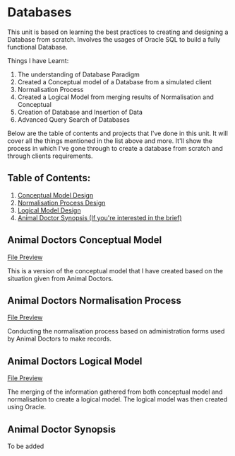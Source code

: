 # Databases
This unit is based on learning the best practices to creating and designing a Database from scratch. Involves the usages of Oracle SQL to build a fully functional Database.
 
Things I have Learnt:
 1. The understanding of Database Paradigm
 1. Created a Conceptual model of a Database from a simulated client
 1. Normalisation Process
 1. Created a Logical Model from merging results of Normalisation and Conceptual
 1. Creation of Database and Insertion of Data
 1. Advanced Query Search of Databases

Below are the table of contents and projects that I've done in this unit. It will cover all the things mentioned in the list above and more. It'll show the process in which I've gone through to create a database from scratch and through clients requirements.

## Table of Contents:
1. [Conceptual Model Design](#animal-doctors-conceptual-model)
1. [Normalisation Process Design](#animal-doctors-normalisation-process)
1. [Logical Model Design](#animal-doctors-logical-model)
1. [Animal Doctor Synopsis (If you're interested in the brief)](#animal-doctor-synopsis)


## Animal Doctors Conceptual Model
[File Preview](https://github.com/RyTang/Monash-Projects/blob/main/Databases/ad_conceptual.pdf)

This is a version of the conceptual model that I have created based on the situation given from Animal Doctors.

## Animal Doctors Normalisation Process
[File Preview](https://github.com/RyTang/Monash-Projects/blob/main/Databases/ad_normalisation.pdf)

Conducting the normalisation process based on administration forms used by Animal Doctors to make records.

## Animal Doctors Logical Model
[File Preview](https://github.com/RyTang/Monash-Projects/blob/main/Databases/ad_logical.pdf)

The merging of the information gathered from both conceptual model and normalisation to create a logical model. The logical model was then created using Oracle.

## Animal Doctor Synopsis
To be added